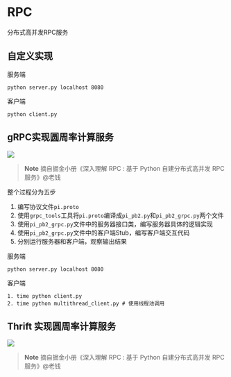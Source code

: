 # RPC
分布式高并发RPC服务

## 自定义实现
服务端
```
python server.py localhost 8080
```
客户端
```
python client.py
```

## gRPC实现圆周率计算服务

![](https://user-gold-cdn.xitu.io/2018/6/4/163c96b5be229172?imageView2/0/w/1280/h/960/format/webp/ignore-error/1)

> **Note**
> 摘自掘金小册《深入理解 RPC : 基于 Python 自建分布式高并发 RPC 服务》@老钱

整个过程分为五步

1. 编写协议文件`pi.proto`
2. 使用`grpc_tools`工具将`pi.proto`编译成`pi_pb2.py`和`pi_pb2_grpc.py`两个文件
3. 使用`pi_pb2_grpc.py`文件中的服务器接口类，编写服务器具体的逻辑实现
4. 使用`pi_pb2_grpc.py`文件中的客户端Stub，编写客户端交互代码
5. 分别运行服务器和客户端，观察输出结果

服务端
```
python server.py localhost 8080
```

客户端
```
1. time python client.py 
2. time python multithread_client.py # 使用线程池调用
```

## Thrift 实现圆周率计算服务
![](https://user-gold-cdn.xitu.io/2018/6/5/163cefafce5878f8?imageView2/0/w/1280/h/960/format/webp/ignore-error/1)
> **Note**
> 摘自掘金小册《深入理解 RPC : 基于 Python 自建分布式高并发 RPC 服务》@老钱